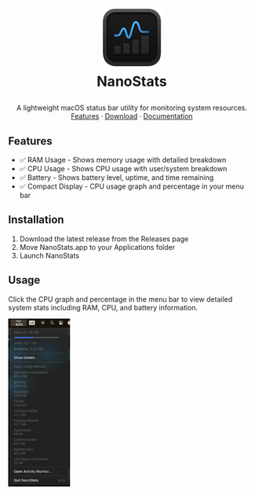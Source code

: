 <!-- LOGO -->
<h1>
<p align="center">
  <img src="nanostats.png" width="128" height="128" alt="nanostats logo" title="nanostats logo">
  <br>NanoStats
</h1>
  <p align="center">
    A lightweight macOS status bar utility for monitoring system resources.
    <br />
    <a href="#features">Features</a>
    ·
    <a href="">Download</a>
    ·
    <a href="">Documentation</a>
  </p>
</p>

## Features

- ✅ RAM Usage - Shows memory usage with detailed breakdown
- ✅ CPU Usage - Shows CPU usage with user/system breakdown
- ✅ Battery - Shows battery level, uptime, and time remaining
- ✅ Compact Display - CPU usage graph and percentage in your menu bar

## Installation

1. Download the latest release from the Releases page
2. Move NanoStats.app to your Applications folder
3. Launch NanoStats

## Usage

Click the CPU graph and percentage in the menu bar to view detailed system stats including RAM, CPU, and battery information.

<img src="nanostats-ram.png" alt="nanostats cpu graph menu bar" width="25%" height="25%">
